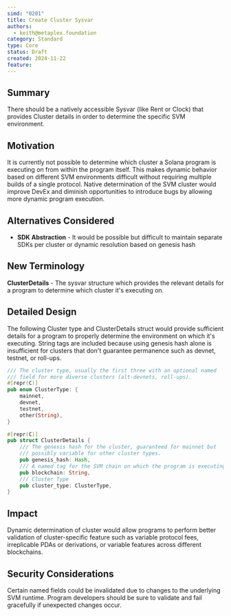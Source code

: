 ```yaml
---
simd: "0201"
title: Create Cluster Sysvar
authors:
  - keith@metaplex.foundation
category: Standard
type: Core
status: Draft
created: 2024-11-22
feature:
---
```


## Summary

There should be a natively accessible Sysvar (like Rent or Clock) that provides Cluster details in order to determine the specific SVM environment.

## Motivation

It is currently not possible to determine which cluster a Solana program is executing on from within the program itself. This makes dynamic behavior based on different SVM environments difficult without requiring multiple builds of a single protocol. Native determination of the SVM cluster would improve DevEx and diminish opportunities to introduce bugs by allowing more dynamic program execution.

## Alternatives Considered

- **SDK Abstraction** - It would be possible but difficult to maintain separate SDKs per cluster or dynamic resolution based on genesis hash

## New Terminology

**ClusterDetails** - The sysvar structure which provides the relevant details for a program to determine which cluster it's executing on.

## Detailed Design

The following Cluster type and ClusterDetails struct would provide sufficient details for a program to properly determine the environment on which it's executing. String tags are included because using genesis hash alone is insufficient for clusters that don't guarantee permanence such as devnet, testnet, or roll-ups.

```rust
/// The cluster type, usually the first three with an optional named
/// field for more diverse clusters (alt-devnets, roll-ups).
#[repr(C)]
pub enum ClusterType: {
    mainnet,
    devnet,
    testnet,
    other(String),
}

#[repr(C)]
pub struct ClusterDetails {
    /// The genesis hash for the cluster, guaranteed for mainnet but
    /// possibly variable for other cluster types.
    pub genesis_hash: Hash,
    /// A named tag for the SVM chain on which the program is executing.
    pub blockchain: String,
    /// Cluster Type
    pub cluster_type: ClusterType,
}
```

## Impact

Dynamic determination of cluster would allow programs to perform better validation of cluster-specific feature such as variable protocol fees, irreplicable PDAs or derivations, or variable features across different blockchains.

## Security Considerations

Certain named fields could be invalidated due to changes to the underlying SVM runtime. Program developers should be sure to validate and fail gracefully if unexpected changes occur.
